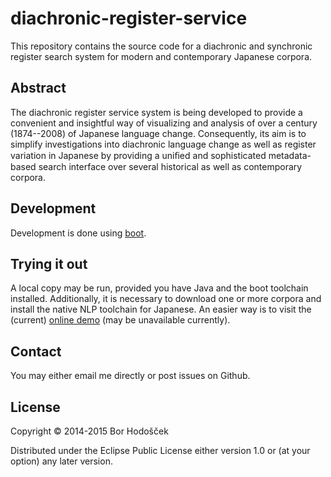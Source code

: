 # diachronic-register-service

This repository contains the source code for a diachronic and synchronic register search system for modern and contemporary Japanese corpora.

##  Abstract

The diachronic register service system is being developed to provide a convenient and insightful way of visualizing and analysis of over a century (1874--2008) of Japanese language change. Consequently, its aim is to simplify investigations into diachronic language change as well as register variation in Japanese by providing a uniﬁed and sophisticated metadata-based search interface over several historical as well as contemporary corpora.

## Development

Development is done using [boot](https://getboot.com).

## Trying it out

A local copy may be run, provided you have Java and the boot toolchain installed. Additionally, it is necessary to download one or more corpora and install the native NLP toolchain for Japanese. An easier way is to visit the (current) [online demo](http://chiron.lang.osaka-u.ac.jp) (may be unavailable currently).

## Contact

You may either email me directly or post issues on Github.

## License

Copyright © 2014-2015 Bor Hodošček

Distributed under the Eclipse Public License either version 1.0 or (at your option) any later version.
